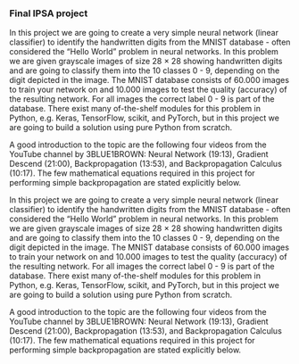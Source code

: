 ### Final IPSA project
In this project we are going to create a very simple neural network (linear classifier) to identify the handwritten digits from the MNIST database - often considered the “Hello World” problem in neural networks. In this problem we are given grayscale images of size 28 × 28 showing handwritten digits and are going to classify them into the 10 classes 0 - 9, depending on the digit depicted in the image. The MNIST database consists of 60.000 images to train your network on and 10.000 images to test the quality (accuracy) of the resulting network. For all images the correct label 0 - 9 is part of the database. There exist many of-the-shelf modules for this problem in Python, e.g. Keras, TensorFlow, scikit, and PyTorch, but in this project we are going to build a solution using pure Python from scratch.

A good introduction to the topic are the following four videos from the YouTube channel by 3BLUE1BROWN: Neural Network (19:13), Gradient Descend (21:00), Backpropagation (13:53), and Backpropagation Calculus (10:17). The few mathematical equations required in this project for performing simple backpropagation are stated explicitly below.

In this project we are going to create a very simple neural network (linear classifier) to identify the handwritten digits from the MNIST database - often considered the “Hello World” problem in neural networks. In this problem we are given grayscale images of size 28 × 28 showing handwritten digits and are going to classify them into the 10 classes 0 - 9, depending on the digit depicted in the image. The MNIST database consists of 60.000 images to train your network on and 10.000 images to test the quality (accuracy) of the resulting network. For all images the correct label 0 - 9 is part of the database. There exist many of-the-shelf modules for this problem in Python, e.g. Keras, TensorFlow, scikit, and PyTorch, but in this project we are going to build a solution using pure Python from scratch.

A good introduction to the topic are the following four videos from the YouTube channel by 3BLUE1BROWN: Neural Network (19:13), Gradient Descend (21:00), Backpropagation (13:53), and Backpropagation Calculus (10:17). The few mathematical equations required in this project for performing simple backpropagation are stated explicitly below.

